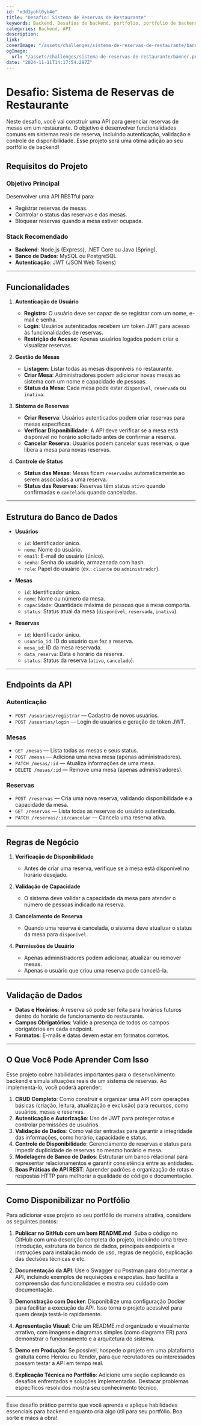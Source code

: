 ```yaml
---
id: "m3d3yohl0yb4e"
title: "Desafio: Sistema de Reservas de Restaurante"
keywords: Backend, Desafios de backend, portfolio, portfolio de backend, programação, portfolio programação, ideias de projetos backend
categories: Backend, API
description: 
link: 
coverImage: "/assets/challenges/sistema-de-reservas-de-restaurante/banner.png"
ogImage:
  url: "/assets/challenges/sistema-de-reservas-de-restaurante/banner.png"
date: "2024-11-11T14:17:54.297Z"
---
```



# Desafio: Sistema de Reservas de Restaurante

Neste desafio, você vai construir uma API para gerenciar reservas de mesas em um restaurante. O objetivo é desenvolver funcionalidades comuns em sistemas reais de reserva, incluindo autenticação, validação e controle de disponibilidade. Esse projeto será uma ótima adição ao seu portfólio de backend!

## Requisitos do Projeto

### Objetivo Principal
Desenvolver uma API RESTful para:
- Registrar reservas de mesas.
- Controlar o status das reservas e das mesas.
- Bloquear reservas quando a mesa estiver ocupada.

### Stack Recomendado
- **Backend**: Node.js (Express), .NET Core ou Java (Spring).
- **Banco de Dados**: MySQL ou PostgreSQL
- **Autenticação**: JWT (JSON Web Tokens)

---

## Funcionalidades

1. **Autenticação de Usuário**
   - **Registro**: O usuário deve ser capaz de se registrar com um nome, e-mail e senha.
   - **Login**: Usuários autenticados recebem um token JWT para acesso às funcionalidades de reservas.
   - **Restrição de Acesso**: Apenas usuários logados podem criar e visualizar reservas.

2. **Gestão de Mesas**
   - **Listagem**: Listar todas as mesas disponíveis no restaurante.
   - **Criar Mesa**: Administradores podem adicionar novas mesas ao sistema com um nome e capacidade de pessoas.
   - **Status da Mesa**: Cada mesa pode estar `disponível`, `reservada` ou `inativa`.

3. **Sistema de Reservas**
   - **Criar Reserva**: Usuários autenticados podem criar reservas para mesas específicas.
   - **Verificar Disponibilidade**: A API deve verificar se a mesa está disponível no horário solicitado antes de confirmar a reserva.
   - **Cancelar Reserva**: Usuários podem cancelar suas reservas, o que libera a mesa para novas reservas.

4. **Controle de Status**
   - **Status das Mesas**: Mesas ficam `reservadas` automaticamente ao serem associadas a uma reserva.
   - **Status das Reservas**: Reservas têm status `ativo` quando confirmadas e `cancelado` quando canceladas.

---

## Estrutura do Banco de Dados

- **Usuários**
    - `id`: Identificador único.
    - `nome`: Nome do usuário.
    - `email`: E-mail do usuário (único).
    - `senha`: Senha do usuário, armazenada com hash.
    - `role`: Papel do usuário (ex.: `cliente` ou `administrador`).

- **Mesas**
    - `id`: Identificador único.
    - `nome`: Nome ou número da mesa.
    - `capacidade`: Quantidade máxima de pessoas que a mesa comporta.
    - `status`: Status atual da mesa (`disponível`, `reservada`, `inativa`).

- **Reservas**
    - `id`: Identificador único.
    - `usuario_id`: ID do usuário que fez a reserva.
    - `mesa_id`: ID da mesa reservada.
    - `data_reserva`: Data e horário da reserva.
    - `status`: Status da reserva (`ativo`, `cancelado`).

---

## Endpoints da API

### Autenticação
- `POST /usuarios/registrar` — Cadastro de novos usuários.
- `POST /usuarios/login` — Login de usuários e geração de token JWT.

### Mesas
- `GET /mesas` — Lista todas as mesas e seus status.
- `POST /mesas` — Adiciona uma nova mesa (apenas administradores).
- `PATCH /mesas/:id` — Atualiza informações de uma mesa.
- `DELETE /mesas/:id` — Remove uma mesa (apenas administradores).

### Reservas
- `POST /reservas` — Cria uma nova reserva, validando disponibilidade e a capacidade da mesa.
- `GET /reservas` — Lista todas as reservas do usuário autenticado.
- `PATCH /reservas/:id/cancelar` — Cancela uma reserva ativa.

---

## Regras de Negócio

1. **Verificação de Disponibilidade**
   - Antes de criar uma reserva, verifique se a mesa está disponível no horário desejado.

2. **Validação de Capacidade**
   - O sistema deve validar a capacidade da mesa para atender o número de pessoas indicado na reserva.

3. **Cancelamento de Reserva**
   - Quando uma reserva é cancelada, o sistema deve atualizar o status da mesa para `disponível`.

4. **Permissões de Usuário**
   - Apenas administradores podem adicionar, atualizar ou remover mesas.
   - Apenas o usuário que criou uma reserva pode cancelá-la.

---

## Validação de Dados

- **Datas e Horários**: A reserva só pode ser feita para horários futuros dentro do horário de funcionamento do restaurante.
- **Campos Obrigatórios**: Valide a presença de todos os campos obrigatórios em cada endpoint.
- **Formatos**: E-mails e datas devem estar em formatos corretos.

---

## O Que Você Pode Aprender Com Isso

Esse projeto cobre habilidades importantes para o desenvolvimento backend e simula situações reais de um sistema de reservas. Ao implementá-lo, você poderá aprender:

1. **CRUD Completo**: Como construir e organizar uma API com operações básicas (criação, leitura, atualização e exclusão) para recursos, como usuários, mesas e reservas.
2. **Autenticação e Autorização**: Uso de JWT para proteger rotas e controlar permissões de usuários.
3. **Validação de Dados**: Como validar entradas para garantir a integridade das informações, como horário, capacidade e status.
4. **Controle de Disponibilidade**: Gerenciamento de reservas e status para impedir duplicidade de reservas no mesmo horário e mesa.
5. **Modelagem de Banco de Dados**: Estruturar um banco relacional para representar relacionamentos e garantir consistência entre as entidades.
6. **Boas Práticas de API REST**: Aprender padrões e organização de rotas e respostas HTTP para melhorar a qualidade do código e documentação.

---

## Como Disponibilizar no Portfólio

Para adicionar esse projeto ao seu portfólio de maneira atrativa, considere os seguintes pontos:

1. **Publicar no GitHub com um bom README.md**: Suba o código no GitHub com uma descrição completa do projeto, incluindo uma breve introdução, estrutura do banco de dados, principais endpoints e instruções para instalação modo de uso, regras de negócio, explicação das decisões técnicas e etc.

3. **Documentação da API**: Use o Swagger ou Postman para documentar a API, incluindo exemplos de requisições e respostas. Isso facilita a compreensão das funcionalidades e mostra seu cuidado com documentação.

4. **Demonstração com Docker**: Disponibilize uma configuração Docker para facilitar a execução da API. Isso torna o projeto acessível para quem deseja testá-lo rapidamente.

5. **Apresentação Visual**: Crie um README.md organizado e visualmente atrativo, com imagens e diagramas simples (como diagrama ER) para demonstrar o funcionamento e a arquitetura do sistema.

6. **Demo em Produção**: Se possível, hospede o projeto em uma plataforma gratuita como Heroku ou Render, para que recrutadores ou interessados possam testar a API em tempo real.

7. **Explicação Técnica no Portfólio**: Adicione uma seção explicando os desafios enfrentados e soluções implementadas. Destacar problemas específicos resolvidos mostra seu conhecimento técnico.

---

Esse desafio prático permite que você aprenda e aplique habilidades essenciais para backend enquanto cria algo útil para seu portfólio. Boa sorte e mãos à obra!
